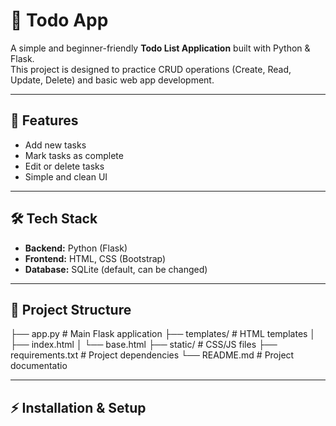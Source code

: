 # 📝 Todo App

A simple and beginner-friendly **Todo List Application** built with Python & Flask.  
This project is designed to practice CRUD operations (Create, Read, Update, Delete) and basic web app development.

---

## 🚀 Features
- Add new tasks  
- Mark tasks as complete 
- Edit or delete tasks  
- Simple and clean UI  

---

## 🛠️ Tech Stack
- **Backend:** Python (Flask)  
- **Frontend:** HTML, CSS (Bootstrap)  
- **Database:** SQLite (default, can be changed)  

---

## 📂 Project Structure
├── app.py # Main Flask application
├── templates/ # HTML templates
│ ├── index.html
│ └── base.html
├── static/ # CSS/JS files
├── requirements.txt # Project dependencies
└── README.md # Project documentatio

---

## ⚡ Installation & Setup



